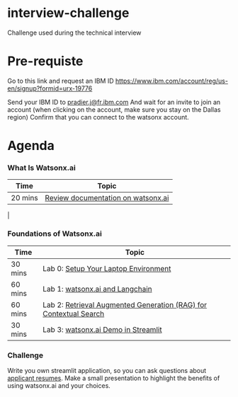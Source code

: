 # interview-challenge
Challenge used during the technical interview

# Pre-requiste 
Go to this link and request an IBM ID
https://www.ibm.com/account/reg/us-en/signup?formid=urx-19776

Send your IBM ID to [pradier.j@fr.ibm.com](mailto:pradier.j@fr.ibm.com)
And wait for an invite to join an account (when clicking on the account, make sure you stay on the Dallas region)
Confirm that you can connect to the watsonx account.

# Agenda
### What Is Watsonx.ai
| **Time**        | **Topic** |
|-----------------|-------------------|
| 20 mins  | [Review documentation on watsonx.ai](https://www.ibm.com/products/watsonx-ai) | 
|
### Foundations of Watsonx.ai
| **Time**        | **Topic** |
|-----------------|-------------------|
| 30 mins  | Lab 0: [Setup Your Laptop Environment](./lab-0-laptop-environment-setup)|  
| 60 mins  | Lab 1: [watsonx.ai and Langchain](./lab-1-watsonxai-and-langchain) | 
| 60 mins  | Lab 2: [Retrieval Augmented Generation (RAG) for Contextual Search](./lab-2-retrieval-augumented-generation) |
| 30 mins  | Lab 3: [watsonx.ai Demo in Streamlit](./lab-3-watsonnxai-demo-with-streamlit) | 
### Challenge
Write you own streamlit application, so you can ask questions about [applicant resumes](./ResumeDataset_Reference.csv).
Make a small presentation to highlight the benefits of using watsonx.ai and your choices.





